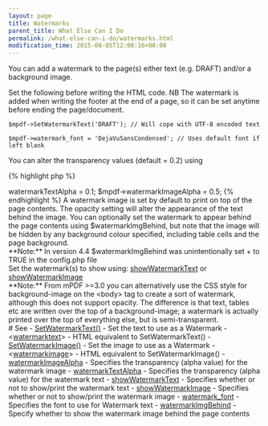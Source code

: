 ```yaml
---
layout: page
title: Watermarks
parent_title: What Else Can I Do
permalink: /what-else-can-i-do/watermarks.html
modification_time: 2015-08-05T12:00:16+00:00
---
```


You can add a watermark to the page(s) either text (e.g. DRAFT) and/or a background image.

Set the following before writing the HTML code. NB The watermark is added when writing the footer at the end of a page,
so it can be set anytime before ending the page/document.

```
$mpdf->SetWatermarkText('DRAFT'); // Will cope with UTF-8 encoded text

$mpdf->watermark_font = 'DejaVuSansCondensed'; // Uses default font if left blank
```

You can alter the transparency values (default = 0.2) using

{% highlight php %}
<?php

$mpdf->watermarkTextAlpha = 0.1;

$mpdf->watermarkImageAlpha = 0.5;
{% endhighlight %}

A watermark image is set by default to print on top of the page contents. The opacity setting will alter the appearance
of the text behind the image. You can optionally set the watermark to appear behind the page contents using
<span class="parameter">$watermarkImgBehind</span>, but note that the image will be hidden by any background colour
specified, including table cells and the page background.

<div class="alert alert-info" role="alert" markdown="1">
  **Note:** In version 4.4 <span class="parameter">$watermarkImgBehind</span> was unintentionally set +
  to <span class="smallblock">TRUE</span> in the <span class="filename">config.php</span> file
</div>

Set the watermark(s) to show using:
<a href="{{ "/reference/mpdf-variables/showwatermarktext.html" | prepend: site.baseurl }}">showWatermarkText</a> or
<a href="{{ "/reference/mpdf-variables/showwatermarktext.html" | prepend: site.baseurl }}">showWatermarkImage</a>

<div class="alert alert-info" role="alert" markdown="1">
  **Note:** From mPDF >=3.0 you can alternatively use the CSS
  style for background-image on the &lt;body&gt; tag to create a sort of watermark, although this does not support
  opacity. The difference is that text, tables etc are written over the top of a background-image; a watermark is
  actually printed over the top of everything else, but is semi-transparent.
</div>

# See

- <a href="{{ "/reference/mpdf-functions/setwatermarktext.html" | prepend: site.baseurl }}">SetWatermarkText()</a> - Set the text to use as a Watermark
- &lt;<a href="{{ "/reference/html-control-tags/watermarktext.html" | prepend: site.baseurl }}">watermarktext</a>&gt; - HTML equivalent to SetWatermarkText()
- <a href="{{ "/reference/mpdf-functions/setwatermarkimage.html" | prepend: site.baseurl }}">SetWatermarkImage()</a> - Set the image to use as a Watermark
- &lt;<a href="{{ "/reference/html-control-tags/watermarkimage.html" | prepend: site.baseurl }}">watermarkimage</a>&gt; - HTML equivalent to SetWatermarkImage()
- <a href="{{ "/reference/mpdf-variables/watermarkimagealpha.html" | prepend: site.baseurl }}">watermarkImageAlpha</a> - Specifies the transparency (alpha value) for the watermark image
- <a href="{{ "/reference/mpdf-variables/watermarktextalpha.html" | prepend: site.baseurl }}">watermarkTextAlpha</a> - Specifies the transparency (alpha value) for the watermark text
- <a href="{{ "/reference/mpdf-variables/showwatermarktext.html" | prepend: site.baseurl }}">showWatermarkText</a> - Specifies whether or not to show/print the watermark text
- <a href="{{ "/reference/mpdf-variables/showwatermarktext.html" | prepend: site.baseurl }}">showWatermarkImage</a> - Specifies whether or not to show/print the watermark image
- <a href="{{ "/reference/mpdf-variables/watermark-font.html" | prepend: site.baseurl }}">watermark_font</a> - Specifies the font to use for Watermark text
- <a href="{{ "/reference/mpdf-variables/watermarkimgbehind.html" | prepend: site.baseurl }}">watermarkImgBehind</a> - Specify whether to show the watermark image behind the page contents

